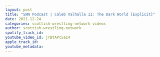 ```yaml
---
layout: post
title: "SWN Podcast | Caleb Valhalla II: The Dark World [Explicit]"
date: 2021-12-24
categories: scottish-wrestling-network videos
author: scottish-wrestling-network
spotify_track_id: 
youtube_video_id: jrBtAPc5a14
apple_track_id: 
youtube_metadata: 
---
```

